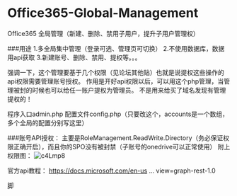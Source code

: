 # Office365-Global-Management
Office365 全局管理（新建、删除、禁用子用户，提升子用户管理权）

###用途
1.多全局集中管理（登录可选、管理页可切换）
2.不使用数据库，数据用api获取
3.新建账号、删除、禁用、提权等。。。

强调一下，这个管理要基于几个权限（见论坛其他贴）也就是说提权这些操作的api权限需要管理账号授权。
作用是开好api权限以后，可以用这个php管理，当管理被封的时候也可以给任一账户提权为管理员。
不是用来给买了域名发现有管理提权的！

程序入口admin.php
配置文件config.php（只要改这个，accounts是一个数组，多个全局的配置分别写这里）

###账号API授权：
主要是RoleManagement.ReadWrite.Directory（务必保证权限正确开启），而且你的SPO没有被封禁（子账号的onedrive可以正常使用）
附上权限图：
![c4Lmp8](https://user-images.githubusercontent.com/68975045/116994043-d339f080-ad0a-11eb-9821-595d4b2e9c5e.jpg)


官方api教程：
        https://docs.microsoft.com/en-us ... view=graph-rest-1.0

脚
